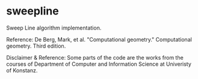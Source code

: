 # sweepline
Sweep Line algorithm implementation.

Reference: De Berg, Mark, et al. "Computational geometry." Computational geometry. Third edition.

Disclaimer & Reference: Some parts of the code are the works from the courses of Department of Computer and Information Science at Univeristy of Konstanz.
